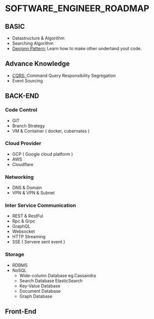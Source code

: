 # SOFTWARE_ENGINEER_ROADMAP

## BASIC
- Datastructure & Algorithm
- Searching Algorithm
- [Designn Pattern:](https://www.borntodev.com/2020/04/05/design-patterns-%e0%b9%81%e0%b8%9a%e0%b8%9a%e0%b8%9e%e0%b8%b7%e0%b9%89%e0%b8%99%e0%b8%90%e0%b8%b2%e0%b8%99%e0%b8%aa%e0%b8%b8%e0%b8%94-%e0%b9%86/?fbclid=IwAR0XDoiCgn_KYiUeoyUNuLf_xXIguX93DDPkJ71fG8PO9G4VCQLGg26Hews#Factory) Learn how to make other undertand yout code.

## Advance Knowledge
- [CQRS: ]( https://goangle.medium.com/%E0%B9%81%E0%B8%99%E0%B8%A7%E0%B8%84%E0%B8%B4%E0%B8%94%E0%B8%82%E0%B8%AD%E0%B8%87-cqrs-%E0%B8%9A%E0%B8%99%E0%B9%82%E0%B8%A5%E0%B8%81-microservice-b70751358e4c ) Command Query Responsibility Segregation
- Event Sourcing

## BACK-END
### Code Control
- GIT
- Branch Strategy
- VM & Container ( docker, cubernates )

### Cloud Provider
- GCP ( Google cloud platform )
- AWS
- Cloudflare

### Networking
- DNS & Domain
- VPN & VPN & Subnet

### Inter Service Communication
- REST & RestFul
- Rpc & Grpc
- GraphQL
- Websocket
- HTTP Streaming
- SSE ( Servere sent event )

### Storage
- RDBMS
- NoSQL
  - Wide-column Database eg.Cassandra
  - Search Database ElasticSearch
  - Key-Value Database
  - Document Database
  - Graph Database

## Front-End
